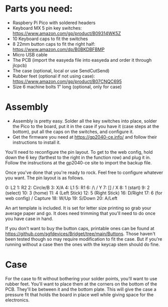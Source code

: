 # Parts you need:
-	Raspbery Pi Pico with soldered headers
-	Keyboard MX 5 pin key switches: https://www.amazon.com/gp/product/B09314WK5Z
-	10 Keyboard caps to fit the switches
-	8 22mm button caps to fit the right half: https://www.amazon.com/dp/B0BKDBFBMP
-	Micro USB cable
-	The PCB (import the easyeda file into easyeda and order it through jlcpcb)
-	The case (optional, local or use SendCutSend)
-	Rubber feet (optional if not using case): https://www.amazon.com/gp/product/B07CNQC695	
-	Size 6 machine bolts 1" long (optional, only for case)

# Assembly
- Assembly is pretty easy. Solder all the key switches into place, solder the Pico to the board, put it in the case if you have it (case steps at the bottom), put all the caps on the switches, and configure it.
- Get the firmware you need at https://gp2040-ce.info/ and follow their instructions to install it.

You'll need to reconfigure the pin layout. To get to the web config, hold down the 6 key (farthest to the right in the function row) and plug it in.
Follow the instructions at the gp2040-ce site to import the backup file. 

Once you've done that you're ready to rock. Feel free to configure whatever you want. The pin layout is as follows. 

0: L2
1: R2
2: Circle/B
3: X/A
4: L1
5: R1
6: /\  / Y
7: [] / X
8: 1 (start)
9: 2 (select)
10: 3 (home) 
11: 4 (Left Stick)
12: 5 (Right Stick)
16: D/Right
17: 6 (for web config) / Capture
18: W/Up
19: S/Down
20: A/Left

An art template is included. It is set for letter size printing so grab your average paper and go. It does need trimming that you'll need to do once you have case in hand.

If you don't want to buy the button caps, printable ones can be found at https://github.com/sgfdevices/Bridget/tree/main/Buttons.
Those haven't been tested though so may require modification to fit the case. But if you're running without a case then the ones with the keycap stem should do fine. 



# Case
For the case to fit without bothering your solder points, you'll want to use rubber feet. You'll want to place them at the corners on the bottom of the PCB. They'll be between it and the bottom plate. 
This will give the case a pressure fit that holds the board in place well while giving space for the electronics.